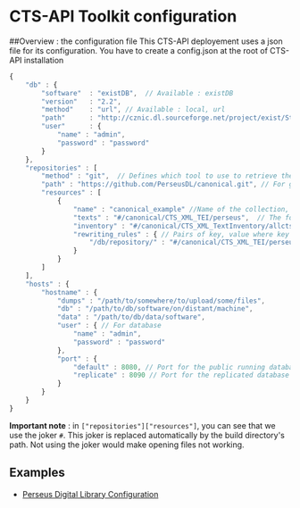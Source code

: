 CTS-API Toolkit configuration
===

##Overview : the configuration file
This CTS-API deployement uses a json file for its configuration. You have to create a config.json at the root of CTS-API installation
```javascript
{
	"db" : {
		"software"	: "existDB",  // Available : existDB
		"version"	: "2.2",
		"method"	: "url", // Available : local, url
		"path"		: "http://cznic.dl.sourceforge.net/project/exist/Stable/2.2/eXist-db-setup-2.2.jar",  // A url or an absolute path
		"user"		: {
			"name" : "admin",
			"password" : "password"
		}
	},
	"repositories" : [
		"method" : "git",  // Defines which tool to use to retrieve the data. Available : git, local
		"path" : "https://github.com/PerseusDL/canonical.git", // For git, a URL, for local, an absolute path
		"resources" : [
			{
				"name" : "canonical_example" //Name of the collection, optional
				"texts" : "#/canonical/CTS_XML_TEI/perseus",  // The folder in which fab will find the texts
				"inventory" : "#/canonical/CTS_XML_TextInventory/allcts.xml" // The file which holds CTS informations
				"rewriting_rules" : { // Pairs of key, value where key has to be overriden by value in Inventory pointer
					"/db/repository/" : "#/canonical/CTS_XML_TEI/perseus/"
				}
			}
		]
	],
	"hosts" : {
		"hostname" : {
			"dumps" : "/path/to/somewhere/to/upload/some/files",
			"db" : "/path/to/db/software/on/distant/machine",
			"data" : "/path/to/db/data/software",
			"user" : { // For database
				"name" : "admin",
				"password" : "password"
			},
			"port" : {
				"default" : 8080, // Port for the public running database
				"replicate" : 8090 // Port for the replicated database
			}
		}
	}
}
```

**Important note** : in `["repositories"]["resources"]`, you can see that we use the joker `#`. This joker is replaced automatically by the build directory's path. Not using the joker would make opening files not working.

## Examples 
- [Perseus Digital Library Configuration](../config.perseus.json)